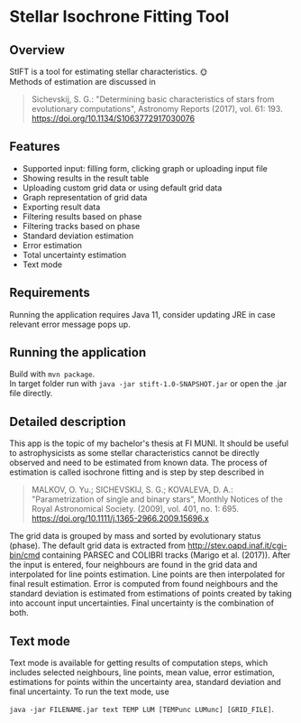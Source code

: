 # Stellar Isochrone Fitting Tool

## Overview
StIFT is a tool for estimating stellar characteristics. :sun_with_face:<br />
Methods of estimation are discussed in
> Sichevskij, S. G.: "Determining basic characteristics of stars from evolutionary computations", Astronomy Reports (2017), vol. 61: 193. https://doi.org/10.1134/S1063772917030076

## Features
- Supported input: filling form, clicking graph or uploading input file
- Showing results in the result table
- Uploading custom grid data or using default grid data
- Graph representation of grid data
- Exporting result data
- Filtering results based on phase
- Filtering tracks based on phase
- Standard deviation estimation
- Error estimation
- Total uncertainty estimation
- Text mode

## Requirements
Running the application requires Java 11, consider updating JRE in case relevant error message pops up.

## Running the application
Build with `mvn package`.<br />
In target folder run with `java -jar stift-1.0-SNAPSHOT.jar` or open the .jar file directly.

## Detailed description
This app is the topic of my bachelor's thesis at FI MUNI. It should be useful to astrophysicists as some stellar characteristics cannot be directly observed and need to be estimated from known data. The process of estimation is called isochrone fitting and is step by step described in
> MALKOV, O. Yu.; SICHEVSKIJ, S. G.; KOVALEVA, D. A.: "Parametrization of single and binary stars", Monthly Notices of the Royal Astronomical Society. (2009), vol. 401, no. 1: 695.  https://doi.org/10.1111/j.1365-2966.2009.15696.x

The grid data is grouped by mass and sorted by evolutionary status (phase). The default grid data is extracted from http://stev.oapd.inaf.it/cgi-bin/cmd containing
PARSEC and COLIBRI tracks (Marigo et al. (2017)).
After the input is entered, four neighbours are found in the grid data and interpolated for line points estimation. Line points are then interpolated for final result estimation. Error is computed from found neighbours and the standard deviation is estimated from estimations of points created by taking into account input uncertainties. Final uncertainty is the combination of both.

## Text mode
Text mode is available for getting results of computation steps, which includes selected neighbours, line points, mean value, error estimation, estimations for points within the uncertainty area, standard deviation and final uncertainty. To run the text mode, use

`java -jar FILENAME.jar text TEMP LUM [TEMPunc LUMunc] [GRID_FILE]`.